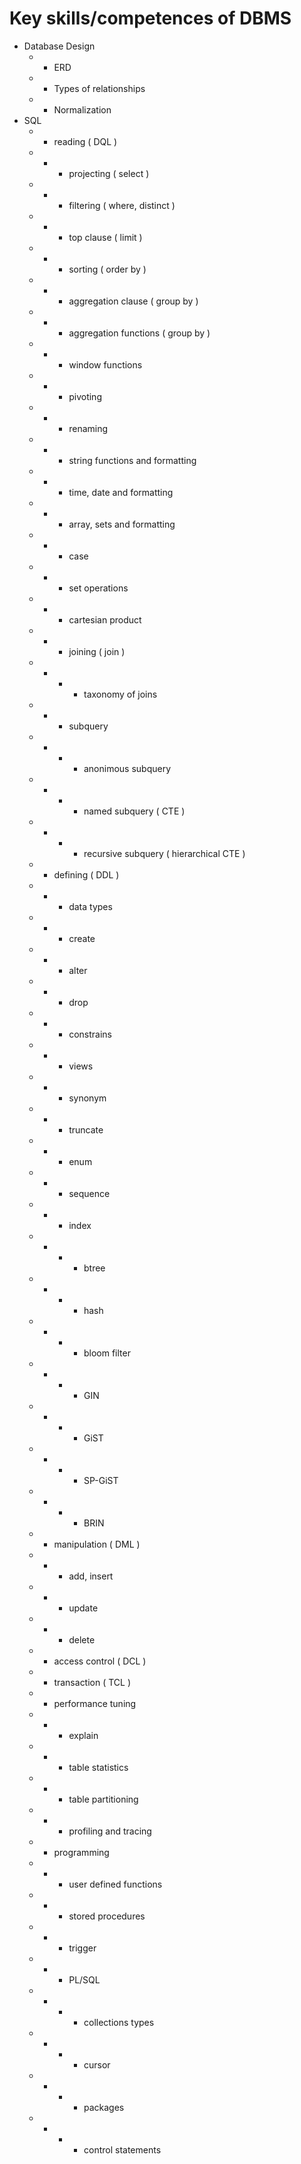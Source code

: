 # Key skills/competences of DBMS

- Database Design
  - - ERD
  - - Types of relationships
  - - Normalization
- SQL
  - - reading ( DQL )
  - - - projecting ( select )
  - - - filtering ( where, distinct )
  - - - top clause ( limit )
  - - - sorting ( order by )
  - - - aggregation clause ( group by )
  - - - aggregation functions ( group by )
  - - - window functions
  - - - pivoting
  - - - renaming
  - - - string functions and formatting
  - - - time, date and formatting
  - - - array, sets and formatting
  - - - case
  - - - set operations
  - - - cartesian product
  - - - joining ( join )
  - - - - taxonomy of joins
  - - - subquery
  - - - - anonimous subquery
  - - - - named subquery ( CTE )
  - - - - recursive subquery ( hierarchical CTE )
  - - defining ( DDL )
  - - - data types
  - - - create
  - - - alter
  - - - drop
  - - - constrains
  - - - views
  - - - synonym
  - - - truncate
  - - - enum
  - - - sequence
  - - - index
  - - - - btree
  - - - - hash
  - - - - bloom filter
  - - - - GIN
  - - - - GiST
  - - - - SP-GiST
  - - - - BRIN
  - - manipulation ( DML )
  - - - add, insert
  - - - update
  - - - delete
  - - access control ( DCL )
  - - transaction ( TCL )
  - - performance tuning
  - - - explain
  - - - table statistics
  - - - table partitioning
  - - - profiling and tracing
  - - programming
  - - - user defined functions
  - - - stored procedures
  - - - trigger
  - - - PL/SQL
  - - - - collections types
  - - - - cursor
  - - - - packages
  - - - - control statements
